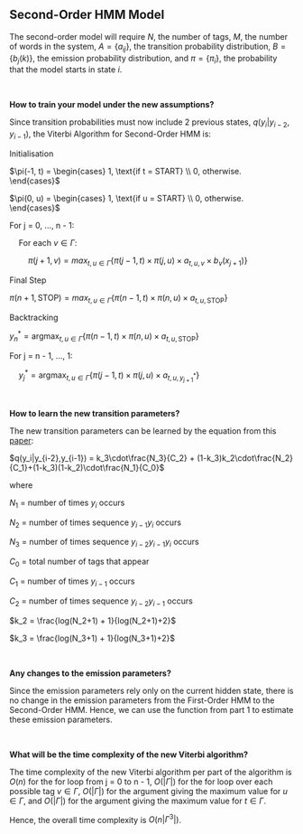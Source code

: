 ## Second-Order HMM Model

The second-order model will require $N$, the number of tags, $M$, the number of words in the system, $A = \{a_{ij}\}$, the transition probability distribution, $B = \{b_{j}(k)\}$, the emission probability distribution, and $\pi = \{{\pi_i}\}$, the probability that the model starts in state $i$.

<br>

**How to train your model under the new assumptions?**

Since transition probabilities must now include 2 previous states, $q(y_i|y_{i-2}, y_{i-1})$, the Viterbi Algorithm for Second-Order HMM is:

Initialisation 

$\pi(-1, t) = \begin{cases} 1, \text{if t = START} \\ 0, otherwise. \end{cases}$

$\pi(0, u) =  
\begin{cases}
1, \text{if u = START} \\
0, otherwise.
\end{cases}$

For j = 0, ..., n - 1:

$\quad\text{For each } v \in \Gamma :$

$\quad\quad\pi(j + 1, v) = max_{t, u\in\Gamma}\{\pi(j - 1,t) \times \pi(j, u)\times a_{t,u,v}\times b_v(x_{j+1})\}$

Final Step

$\pi(n+1,\text{STOP}) = max_{t,u\in\Gamma}\{\pi(n - 1, t)\times\pi(n,u)\times a_{t,u,\text{STOP}}\}$

Backtracking

$y_n^* = \text{argmax}_{t, u\in\Gamma}\{\pi(n - 1, t)\times\pi(n,u)\times a_{t, u,\text{STOP}}\}$

For j = n - 1, ..., 1:

$\quad y_j^* = \text{argmax}_{t, u\in\Gamma}\{\pi(j - 1,t)\times\pi(j,u)\times a_{t,u,y_{j+1}^*}\}$

<br>

**How to learn the new transition parameters?**

The new transition parameters can be learned by the equation from this [paper](https://aclanthology.org/P99-1023.pdf):

$q(y_i|y_{i-2},y_{i-1}) = k_3\cdot\frac{N_3}{C_2} + (1-k_3)k_2\cdot\frac{N_2}{C_1}+(1-k_3)(1-k_2)\cdot\frac{N_1}{C_0}$

where

$N_1$ = number of times $y_i$ occurs

$N_2$ = number of times sequence $y_{i-1}y_i$ occurs

$N_3$ = number of times sequence $y_{i-2}y_{i-1}y_i$ occurs

$C_0$ = total number of tags that appear

$C_1$ = number of times $y_{i-1}$ occurs

$C_2$ = number of times sequence $y_{i-2}y_{i-1}$ occurs

$k_2 = \frac{log(N_2+1) + 1}{log(N_2+1)+2}$

$k_3 = \frac{log(N_3+1) + 1}{log(N_3+1)+2}$

<br>

**Any changes to the emission parameters?**

Since the emission parameters rely only on the current hidden state, there is no change in the emission parameters from the First-Order HMM to the Second-Order HMM. Hence, we can use the function from part 1 to estimate these emission parameters.

<br>

**What will be the time complexity of the new Viterbi algorithm?**

The time complexity of the new Viterbi algorithm per part of the algorithm is $O(n)$ for the for loop from j = 0 to n - 1, $O(|\Gamma|)$ for the for loop over each possible tag $v \in \Gamma$, $O(|\Gamma|)$ for the argument giving the maximum value for $u\in\Gamma$, and $O(|\Gamma|)$ for the argument giving the maximum value for $t\in\Gamma$. 

Hence, the overall time complexity is $O(n|\Gamma^3|)$.